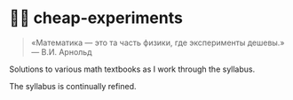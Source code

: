# 💸🧮 cheap-experiments

> «Математика — это та часть физики, где эксперименты дешевы.»  
> — В.И. Арнольд

Solutions to various math textbooks as I work through the syllabus.

The syllabus is continually refined.
